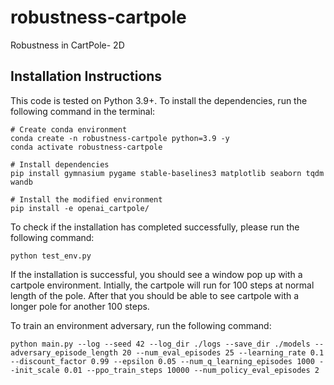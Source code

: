 # robustness-cartpole
Robustness in CartPole- 2D


## Installation Instructions

This code is tested on Python 3.9+. To install the dependencies, run the following command in the terminal:

```
# Create conda environment
conda create -n robustness-cartpole python=3.9 -y
conda activate robustness-cartpole

# Install dependencies
pip install gymnasium pygame stable-baselines3 matplotlib seaborn tqdm wandb

# Install the modified environment
pip install -e openai_cartpole/
```

To check if the installation has completed successfully, please run the following command:

```
python test_env.py
```

If the installation is successful, you should see a window pop up with a cartpole environment. Intially, the cartpole will run for 100 steps at normal length of the pole. After that you should 
be able to see cartpole with a longer pole for another 100 steps.


To train an environment adversary, run the following command:

```
python main.py --log --seed 42 --log_dir ./logs --save_dir ./models --adversary_episode_length 20 --num_eval_episodes 25 --learning_rate 0.1 --discount_factor 0.99 --epsilon 0.05 --num_q_learning_episodes 1000 --init_scale 0.01 --ppo_train_steps 10000 --num_policy_eval_episodes 2
```
